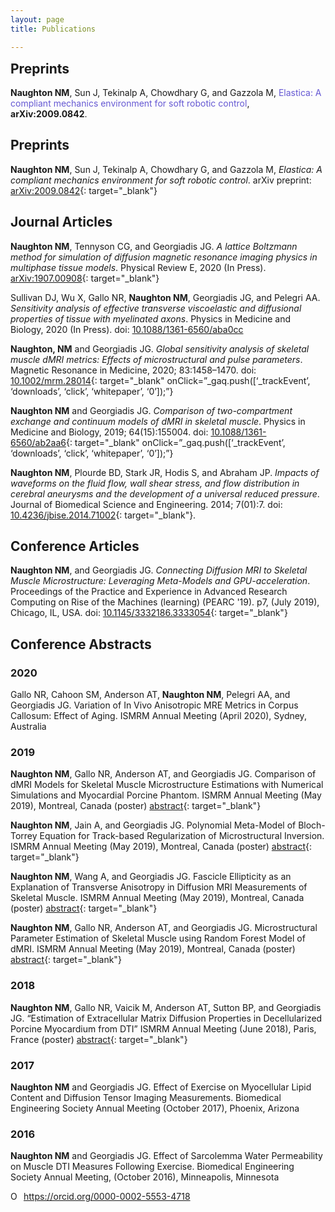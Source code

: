 ```yaml
---
layout: page
title: Publications

---
```

<h2 style="margin-top:0pt"> Preprints </h2>
<p>
<strong>Naughton NM</strong>, Sun J, Tekinalp A, Chowdhary G, and Gazzola M, <a style="color: #6558D3">Elastica: A compliant mechanics environment for soft robotic control</a>, <strong>arXiv:2009.0842</strong>.
</p>

## Preprints
**Naughton NM**, Sun J, Tekinalp A, Chowdhary G, and Gazzola M, *Elastica: A compliant mechanics environment for soft robotic control*. arXiv preprint:
[arXiv:2009.0842](https://arxiv.org/abs/2009.0842){: target="_blank"}

## Journal Articles
**Naughton NM**, Tennyson CG, and Georgiadis JG. *A lattice Boltzmann method for simulation of diffusion magnetic resonance imaging physics in multiphase tissue models*. Physical Review E, 2020 (In Press). [arXiv:1907.00908](https://arxiv.org/abs/1907.00908){: target="_blank"}

Sullivan DJ, Wu X, Gallo NR, **Naughton NM**, Georgiadis JG, and Pelegri AA. *Sensitivity analysis of effective transverse viscoelastic and diffusional properties of tissue with myelinated axons*. Physics in Medicine and Biology, 2020 (In Press). doi: [10.1088/1361-6560/aba0cc](https://iopscience.iop.org/article/10.1088/1361-6560/aba0cc)

**Naughton, NM** and Georgiadis JG. *Global sensitivity analysis of skeletal muscle dMRI metrics: Effects of microstructural and pulse parameters*. Magnetic Resonance in Medicine, 2020; 83:1458–1470. doi: [10.1002/mrm.28014](https://onlinelibrary.wiley.com/doi/10.1002/mrm.28014){: target="_blank" onClick=”_gaq.push([‘_trackEvent’, ‘downloads’, ‘click’, ‘whitepaper’, ‘0’]);”} 

**Naughton NM** and Georgiadis JG. *Comparison of two-compartment exchange and continuum models of dMRI in skeletal muscle*. Physics in Medicine and Biology, 2019; 64(15):155004. doi: [10.1088/1361-6560/ab2aa6](https://doi.org/10.1088/1361-6560/ab2aa6){: target="_blank" onClick=”_gaq.push([‘_trackEvent’, ‘downloads’, ‘click’, ‘whitepaper’, ‘0’]);”}

**Naughton NM**, Plourde BD, Stark JR, Hodis S, and Abraham JP. *Impacts of waveforms on the fluid flow, wall shear stress, and flow distribution in cerebral aneurysms and the development of a universal reduced pressure*. Journal of Biomedical Science and Engineering. 2014; 7(01):7. doi: [10.4236/jbise.2014.71002](https://www.scirp.org/journal/PaperInformation.aspx?PaperID=41615){: target="_blank"}. 

## Conference Articles
**Naughton NM**, and Georgiadis JG. *Connecting Diffusion MRI to Skeletal Muscle Microstructure: Leveraging Meta-Models and GPU-acceleration*. Proceedings of the Practice and Experience in Advanced Research Computing on Rise of the Machines (learning) (PEARC '19). p7, (July 2019), Chicago, IL, USA. doi: [10.1145/3332186.3333054](https://doi.org/10.1145/3332186.3333054){: target="_blank"}

## Conference Abstracts

### 2020
Gallo NR, Cahoon SM, Anderson AT, **Naughton NM**, Pelegri AA, and Georgiadis JG. Variation of In Vivo Anisotropic MRE Metrics in Corpus Callosum: Effect of Aging. ISMRM Annual Meeting (April 2020), Sydney, Australia 

### 2019
**Naughton NM**, Gallo NR, Anderson AT, and Georgiadis JG. Comparison of dMRI Models for Skeletal Muscle Microstructure Estimations with Numerical Simulations and Myocardial Porcine Phantom. ISMRM Annual Meeting (May 2019), Montreal, Canada (poster) [abstract](/pages/pubs/2019_ISMRM_dMRI-model-comparison.pdf?pdf=ISMRM_model-compare){: target="_blank"}

**Naughton NM**, Jain A, and Georgiadis JG. Polynomial Meta-Model of Bloch-Torrey Equation for Track-based Regularization of Microstructural Inversion. ISMRM Annual Meeting (May 2019), Montreal, Canada (poster) [abstract](/pages/pubs/2019_ISMRM_polynomial-meta-model.pdf?pdf=ISMRM_meta-model){: target="_blank"}

**Naughton NM**, Wang A, and Georgiadis JG. Fascicle Ellipticity as an Explanation of Transverse Anisotropy in Diffusion MRI Measurements of Skeletal Muscle. ISMRM Annual Meeting (May 2019), Montreal, Canada (poster) [abstract](/pages/pubs/2019_ISMRM_fascicle-ellipticity.pdf?pdf=ISMRM_ellipticity){: target="_blank"}

**Naughton NM**, Gallo NR, Anderson AT, and Georgiadis JG. Microstructural Parameter Estimation of Skeletal Muscle using Random Forest Model of dMRI. ISMRM Annual Meeting (May 2019), Montreal, Canada (poster) [abstract](/pages/pubs/2019_ISMRM_random-forest.pdf?pdf=ISMRM_RFmodel){: target="_blank"}

### 2018

**Naughton NM**, Gallo NR, Vaicik M, Anderson AT, Sutton BP, and Georgiadis JG. “Estimation of Extracellular Matrix Diffusion Properties in Decellularized Porcine Myocardium from DTI” ISMRM Annual Meeting (June 2018), Paris, France (poster) [abstract](/pages/pubs/2018_ISMRM.pdf?pdf=ISMRM2018){: target="_blank"}

### 2017 

**Naughton NM** and Georgiadis JG. Effect of Exercise on Myocellular Lipid Content and Diffusion Tensor Imaging Measurements. Biomedical Engineering Society Annual Meeting (October 2017), Phoenix, Arizona

### 2016 

**Naughton NM** and Georgiadis JG. Effect of Sarcolemma Water Permeability on Muscle DTI Measures Following Exercise. Biomedical Engineering Society Annual Meeting, (October 2016), Minneapolis, Minnesota

<div itemscope itemtype="https://schema.org/Person"><a itemprop="sameAs" content="https://orcid.org/0000-0002-5553-4718" href="https://orcid.org/0000-0002-5553-4718" target="orcid.widget" rel="noopener noreferrer" style="vertical-align:top;"><img src="https://orcid.org/sites/default/files/images/orcid_16x16.png" style="width:1em;margin-right:.5em;" alt="ORCID iD icon">https://orcid.org/0000-0002-5553-4718</a></div>
